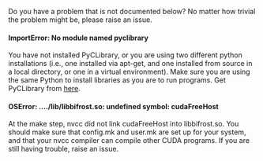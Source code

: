 Do you have a problem that is not documented below? No matter how trivial the problem might be, please raise an issue.

#### ImportError: No module named pyclibrary

You have not installed PyCLibrary, or you are using two different python installations (i.e., one installed via apt-get, and one installed from source in a local directory, or one in a virtual environment). Make sure you are using the same Python to install libraries as you are to run programs. Get PyCLibrary from [here](https://github.com/MatthieuDartiailh/pyclibrary).

#### OSError: ..../lib/libbifrost.so: undefined symbol: cudaFreeHost

At the make step, nvcc did not link cudaFreeHost into libbifrost.so. You should make sure that config.mk and user.mk are set up for your system, and that your nvcc compiler can compile other CUDA programs. If you are still having trouble, raise an issue.